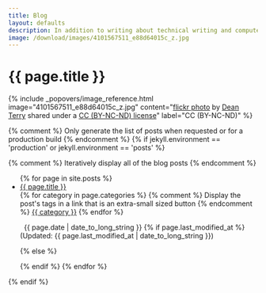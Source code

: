 ```yaml
---
title: Blog
layout: defaults
description: In addition to writing about technical writing and computer science research, I publish articles on many topics in the fields of software engineering, software testing, and data science. Find your favorite article and start reading!
image: /download/images/4101567511_e88d64015c_z.jpg
---
```


# {{ page.title }}

<!-- Include header image -->
{% include _popovers/image_reference.html image="4101567511_e88d64015c_z.jpg" content="<a title='Colored Pencils' href='https://flickr.com/photos/therefore/4101567511'>flickr photo</a> by <a href='https://flickr.com/people/therefore'>Dean Terry</a> shared under a <a href='https://creativecommons.org/licenses/by-nc-nd/2.0/'>CC (BY-NC-ND) license</a>" label="CC (BY-NC-ND)" %}

{% comment %} Only generate the list of posts when requested or for a production build {% endcomment %}
{% if jekyll.environment == 'production' or jekyll.environment == 'posts' %}

{% comment %} Iteratively display all of the blog posts {% endcomment %}
<ul class="fa-ul">
{% for page in site.posts %}
  <li><i class="fa-li fa fa-edit fa-lg"></i><a class="major" href="/{{ page.url | remove_first:'/'}}">{{ page.title }}</a></li>
  <i class="fa fa-tags" aria-hidden="true"></i>
  {% for category in page.categories %}
  {% comment %} Display the post's tags in a link that is an extra-small sized button {% endcomment %}
  <a class="btn btn-info btn-xs active" href="/categories/#{{ category | slugify }}"> {{ category }}</a>
  {% endfor %}
  <p>
  <i class="fa fa-calendar-o" aria-hidden="true"></i>
  &nbsp; {{ page.date | date_to_long_string }}
  {% if page.last_modified_at %}
  (Updated: {{ page.last_modified_at | date_to_long_string }})
  <p></p>
  {% else %}
  <p></p>
  {% endif %}
{% endfor %}
</ul>

{% endif %}
